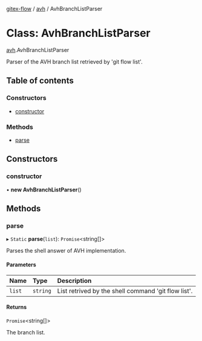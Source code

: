 [gitex-flow](../README.md) / [avh](../modules/avh.md) / AvhBranchListParser

# Class: AvhBranchListParser

[avh](../modules/avh.md).AvhBranchListParser

Parser of the AVH branch list retrieved by 'git flow <branchName> list'.

## Table of contents

### Constructors

- [constructor](avh.avhbranchlistparser.md#constructor)

### Methods

- [parse](avh.avhbranchlistparser.md#parse)

## Constructors

### constructor

• **new AvhBranchListParser**()

## Methods

### parse

▸ `Static` **parse**(`list`): `Promise`<string[]\>

Parses the shell answer of AVH implementation.

#### Parameters

| Name | Type | Description |
| :------ | :------ | :------ |
| `list` | `string` | List retrived by the shell command 'git flow <branchName> list'. |

#### Returns

`Promise`<string[]\>

The branch list.
